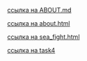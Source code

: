 [ссылка на ABOUT.md](https://idk0182.github.io/ABOUT_md.md)

[ссылка на about.html](https://idk0182.github.io/about_html.html)

[ссылка на sea_fight.html](https://idk0182.github.io/battleship.html)

[ссылка на task4](https://idk0182.github.io/task4.md)
